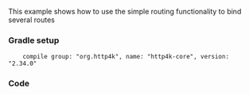 This example shows how to use the simple routing functionality to bind several routes

### Gradle setup
```
    compile group: "org.http4k", name: "http4k-core", version: "2.34.0"
```

### Code
<script src="https://gist-it.appspot.com/https://github.com/http4k/http4k/blob/master/src/docs/cookbook/simple_routing/example.kt"></script>
